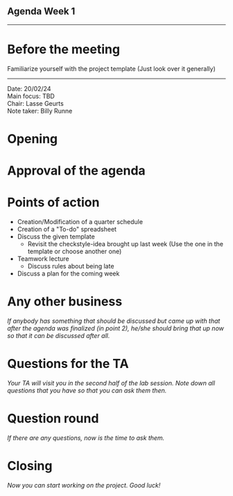 ## Agenda Week 1

--- 

# Before the meeting
 Familiarize yourself with the project template (Just look over it generally)

---

Date:           20/02/24\
Main focus:     TBD\
Chair:          Lasse Geurts\
Note taker:     Billy Runne



# Opening

# Approval of the agenda

# Points of action

 - Creation/Modification of a quarter schedule
 - Creation of a "To-do" spreadsheet
 - Discuss the given template
    - Revisit the checkstyle-idea brought up last week (Use the one in the template or choose another one)
 - Teamwork lecture
    - Discuss rules about being late
 - Discuss a plan for the coming week





# Any other business
*If anybody has something that should be discussed but came up with that after the agenda was finalized (in point 2), he/she should bring that up now so that it can be discussed after all.*

# Questions for the TA
*Your TA will visit you in the second half of the lab session. Note down all questions that you have so that you can ask them then.*

# Question round
*If there are any questions, now is the time to ask them.*

# Closing
*Now you can start working on the project. Good luck!*

